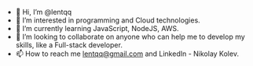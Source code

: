 - 👋 Hi, I’m @lentqq
- 👀 I’m interested in programming and Cloud technologies.
- 🌱 I’m currently learning JavaScript, NodeJS, AWS.
- 💞️ I’m looking to collaborate on anyone who can help me to develop my skills, like  a Full-stack developer.
- 📫 How to reach me lentqq@gmail.com and LinkedIn - Nikolay Kolev.

<!---
lentqq/lentqq is a ✨ special ✨ repository because its `README.md` (this file) appears on your GitHub profile.
You can click the Preview link to take a look at your changes.
--->
